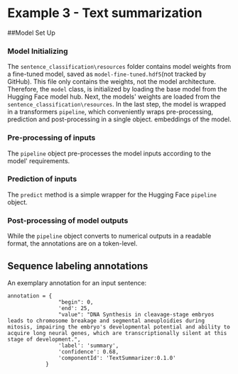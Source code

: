 # Example 3 - Text summarization

##Model Set Up

### Model Initializing

The `sentence_classification\resources` folder contains model weights from a fine-tuned model, saved as `model-fine-tuned.hdf5`(not tracked by GitHub). This file only contains the weights, not the model architecture. Therefore, the `model` class, is initialized by loading the base model from the Hugging Face model hub. Next, the models' weights are loaded from the `sentence_classification\resources`. In the last step, the model is wrapped in a transformers `pipeline`, which conveniently wraps pre-processing, prediction and post-processing in a single object. embeddings of the model.

### Pre-processing of inputs

The `pipeline` object pre-processes the model inputs according to the model' requirements. 

### Prediction of inputs
 
The `predict` method is a simple wrapper for the Hugging Face `pipeline` object. 

### Post-processing of model outputs

While the `pipeline` object converts to numerical outputs in a readable format, the annotations are on a token-level. 

## Sequence labeling annotations

An exemplary annotation for an input sentence: 

```
annotation = {
                "begin": 0,
                'end': 25,
                "value": "DNA Synthesis in cleavage-stage embryos leads to chromosome breakage and segmental aneuploidies during mitosis, impairing the embryo's developmental potential and ability to acquire long neural genes, which are transcriptionally silent at this stage of development.",
                'label': 'summary',
                'confidence': 0.68,
                'componentId': 'TextSummarizer:0.1.0'
            }
```